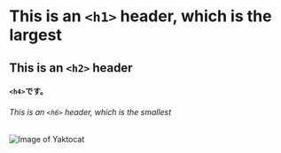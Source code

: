 # This is an `<h1>` header, which is the largest

## This is an `<h2>` header

#### `<h4>`です。

###### This is an `<h6>` header, which is the smallest

![Image of Yaktocat](https://octodex.github.com/images/yaktocat.png)
